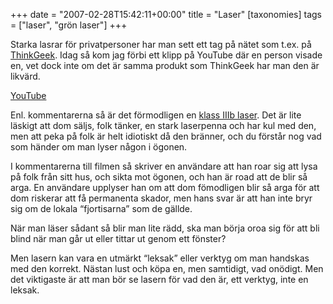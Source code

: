 +++
date = "2007-02-28T15:42:11+00:00"
title = "Laser"
[taxonomies]
tags = ["laser", "grön laser"]
+++

Starka lasrar för privatpersoner har man sett ett tag på nätet som t.ex. på [ThinkGeek][1]. Idag så kom jag förbi ett klipp på YouTube där en person visade en, vet dock inte om det är samma produkt som ThinkGeek har man den är likvärd.

  
[YouTube][2]

Enl. kommentarerna så är det förmodligen en [klass IIIb laser][3]. Det är lite läskigt att dom säljs, folk tänker, en stark laserpenna och har kul med den, men att peka på folk är helt idiotiskt då den bränner, och du förstår nog vad som händer om man lyser någon i ögonen.

I kommentarerna till filmen så skriver en användare att han roar sig att lysa på folk från sitt hus, och sikta mot ögonen, och han är road att de blir så arga. En användare upplyser han om att dom fömodligen blir så arga för att dom riskerar att få permanenta skador, men hans svar är att han inte bryr sig om de lokala &#8220;fjortisarna&#8221; som de gällde.

När man läser sådant så blir man lite rädd, ska man börja oroa sig för att bli blind när man går ut eller tittar ut genom ett fönster?

Men lasern kan vara en utmärkt &#8220;leksak&#8221; eller verktyg om man handskas med den korrekt. Nästan lust och köpa en, men samtidigt, vad onödigt. Men det viktigaste är att man bör se lasern för vad den är, ett verktyg, inte en leksak.



<small></small>

 [1]: https://web.archive.org/web/20070225142342/http://www.thinkgeek.com/gadgets/lights/8a39/
 [2]: http://www.youtube.com/watch?v=jXl7T1sCrKk
 [3]: http://ehs.uky.edu/radiation/laser_fs.html
